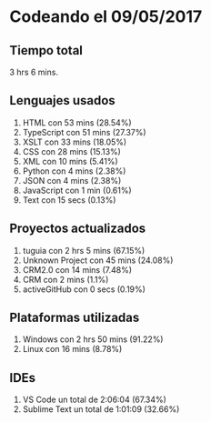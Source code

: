 # Codeando el 09/05/2017

## Tiempo total
3 hrs 6 mins.

## Lenguajes usados
1. HTML con 53 mins (28.54%)
1. TypeScript con 51 mins (27.37%)
1. XSLT con 33 mins (18.05%)
1. CSS con 28 mins (15.13%)
1. XML con 10 mins (5.41%)
1. Python con 4 mins (2.38%)
1. JSON con 4 mins (2.38%)
1. JavaScript con 1 min (0.61%)
1. Text con 15 secs (0.13%)

## Proyectos actualizados
1. tuguia con 2 hrs 5 mins (67.15%)
1. Unknown Project con 45 mins (24.08%)
1. CRM2.0 con 14 mins (7.48%)
1. CRM con 2 mins (1.1%)
1. activeGitHub con 0 secs (0.19%)

## Plataformas utilizadas
1. Windows con 2 hrs 50 mins (91.22%)
1. Linux con 16 mins (8.78%)

## IDEs
1. VS Code un total de 2:06:04 (67.34%)
1. Sublime Text un total de 1:01:09 (32.66%)
